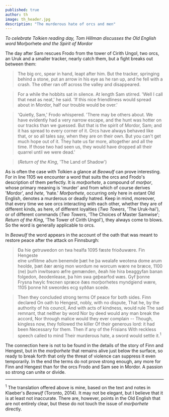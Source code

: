```yaml
---
published: true
author: th
image: th_header.jpg
description: "The murderous hate of orcs and men"
---
```

*To celebrate Tolkien reading day, Tom Hillman discusses the Old English word* Morþorhete *and the Spirit of Mordor*

The day after Sam rescues Frodo from the tower of Cirith Ungol, two orcs, an Uruk and a smaller tracker, nearly catch them, but a fight breaks out between them:

>The big orc, spear in hand, leapt after him. But the tracker, springing behind a stone, put an arrow in his eye as he ran up, and he fell with a crash. The other ran off across the valley and disappeared.

>For a while the hobbits sat in silence. At length Sam stirred. 'Well I call that neat as neat,' he said. 'If this nice friendliness would spread about in Mordor, half our trouble would be over.'

>'Quietly, Sam,' Frodo whispered. 'There may be others about. We have evidently had a very narrow escape, and the hunt was hotter on our tracks than we guessed. But that is the spirit of Mordor, Sam; and it has spread to every corner of it. Orcs have always behaved like that, or so all tales say, when they are on their own. But you can't get much hope out of it. They hate us far more, altogether and all the time. If those two had seen us, they would have dropped all their quarrel until we were dead.'

>(*Return of the King*, 'The Land of Shadow')

As is often the case with Tolkien a glance at *Beowulf* can prove interesting. For in line 1105 we encounter a word that suits the orcs and Frodo's description of them perfectly.  It is *morþorhete*, a compound of *morþor*, whose primary meaning is 'murder' and from which of course derives 'Mordor', and *hete*, 'hate.' *Morþorhete*, occurring only here in extant Old English, denotes a murderous or deadly hatred. Keep in mind, moreover, that every time we see orcs interacting with each other, whether they are of different kinds, as here, of different loyalties (*Two Towers*, 'The Uruk-hai'), or of different commands (*Two Towers*, 'The Choices of Master Samwise'; *Return of the King*, 'The Tower of Cirith Ungol'), they always come to blows. So the word is generally applicable to orcs.

In *Beowulf* the word appears in the account of the oath that was meant to restore peace after the attack on Finnsburgh:

>Ða hie getruwedon    on twa healfa                        1095
>fæste frioðuwære.    Fin Hengeste         
>elne unflitme    aðum benemde
>þæt he þa wealafe    weotena dome
>arum heolde,    þæt ðær ænig mon
>wordum ne worcum    wære ne bræce,                   1100
>(ne) þurh inwitsearo    æfre gemænden,
>ðeah hie hira beaggyfan    banan folgedon,
>ðeodenlease,    þa him swa geþearfod wæs.
>Gyf þonne Frysna hwylc    frecnen spræce
>ðæs morþorhetes    myndgiend wære,                    1105
>þonne hit sweordes ecg    syððan scede.

>Then they concluded strong terms
>Of peace for both sides. Finn declared
>On oath to Hengest, nobly, with no dispute,
>That he, by the authority of his council,
>And with acts of kindness, would rule
>The sad remnant, that neither by word
>Nor by deed would any man break the accord,
>Nor through malice would they ever complain --
>Though, kingless now, they followed the killer
>Of their generous lord: it had been
>Necessary for them. Then if any of the Frisians
>With reckless speech called to mind
>Their murderous hate, a sword would settle it.<sup>1</sup>
	 
The connection here is not to be found in the details of the story of Finn and Hengest, but in the *morþorhete* that remains alive just below the surface, so ready to break forth that only the threat of violence can suppress it even temporarily.  In the end the terms do not prove strong enough, any more for Finn and Hengest than for the orcs Frodo and Sam see in Mordor.  A passion so strong can unite or divide.

***

<sup>1</sup> The translation offered above is mine, based on the text and notes in Klaeber's *Beowulf* (Toronto, 2014). It may not be elegant, but I believe that it is at least not inaccurate. There are, however, points in the Old English that are not entirely clear, but these do not touch the issue of *morþorhete* directly.